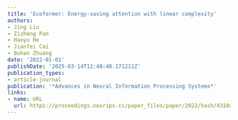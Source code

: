 ```yaml
---
title: 'Ecoformer: Energy-saving attention with linear complexity'
authors:
- Jing Liu
- Zizheng Pan
- Haoyu He
- Jianfei Cai
- Bohan Zhuang
date: '2022-01-01'
publishDate: '2025-03-14T12:48:48.171211Z'
publication_types:
- article-journal
publication: '*Advances in Neural Information Processing Systems*'
links:
- name: URL
  url: https://proceedings.neurips.cc/paper_files/paper/2022/hash/4310ae054ce265e56d8ea897971149b5-Abstract-Conference.html
---
```

